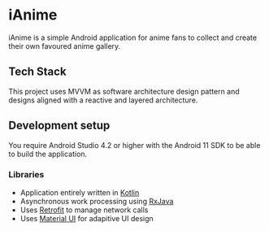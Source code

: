 # iAnime

iAnime is a simple Android application for anime fans to collect and create their own favoured anime gallery.

## Tech Stack

This project uses MVVM as software architecture design pattern and designs aligned with a reactive and layered architecture. 

## Development setup

You require Android Studio 4.2 or higher with the Android 11 SDK to be able to build the application. 

### Libraries
- Application entirely written in [Kotlin](https://kotlinlang.org)
- Asynchronous work processing using [RxJava](https://github.com/ReactiveX/RxAndroid)
- Uses [Retrofit](https://square.github.io/retrofit/) to manage network calls 
- Uses [Material UI](https://m2.material.io/develop/android) for adapitive UI design 
